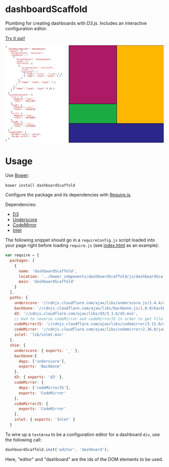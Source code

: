dashboardScaffold
=================

Plumbing for creating dashboards with D3.js. Includes an interactive configuration editor.

[Try it out!](http://curran.github.io/dashboardScaffold/index.html)

![An example dashboard](dash.png "Example Dashboard")

# Usage
Use [Bower](https://github.com/bower/bower):

`bower install dashboardScaffold`

Configure the package and its dependencies  with [Require.js](http://requirejs.org/docs/api.html#packages).

Dependencies:

 * [D3](d3js.org)
 * [Underscore](http://underscorejs.org/)
 * [CodeMirror](http://codemirror.net/)
 * [Inlet](https://github.com/enjalot/Inlet)

The following snippet should go in a `requireConfig.js` script loaded into your page right before loading `require.js` (see [index.html](blob/gh-pages/index.html) as an example):

```javascript
var require = {
  packages: [
    {
      name: 'dashboardScaffold',
      location: '../bower_components/dashboardScaffold/js/dashboardScaffold/',
      main: 'dashboardScaffold'
    }
  ],
  paths: {
    underscore: '//cdnjs.cloudflare.com/ajax/libs/underscore.js/1.4.4/underscore-min',
    backbone: '//cdnjs.cloudflare.com/ajax/libs/backbone.js/1.0.0/backbone-min',
    d3: '//cdnjs.cloudflare.com/ajax/libs/d3/3.1.6/d3.min',
    // Had to reverse codeMirror and codeMirrorJS in order to get file loading order right
    codeMirrorJS: '//cdnjs.cloudflare.com/ajax/libs/codemirror/3.12.0/codemirror.min',
    codeMirror: '//cdnjs.cloudflare.com/ajax/libs/codemirror/2.36.0/javascript',
    inlet: 'lib/inlet.min'
  },
  shim: {
    underscore: { exports: '_' },
    backbone:{
      deps: ['underscore'],
      exports: 'Backbone'
    },
    d3: { exports: 'd3' },
    codeMirror: {
      deps: ['codeMirrorJS'],
      exports: 'CodeMirror'
    },
    codeMirrorJS: {
      exports: 'CodeMirror'
    },
    inlet: { exports: 'Inlet' }
  }
```

To wire up a `textArea` to be a configuration editor for a dashboard `div`, use the following call:

```javascript
dashboardScaffold.init('editor', 'dashboard');
```

Here, "editor" and "dashboard" are the ids of the DOM elements to be used.
